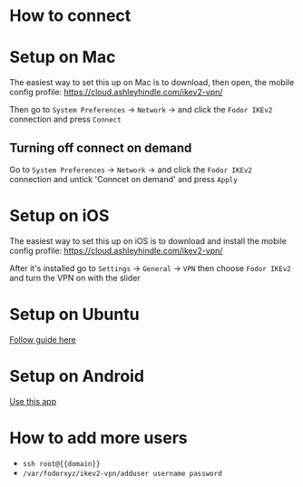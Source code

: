 # How to connect


# Setup on Mac

The easiest way to set this up on Mac is to download, then open, the mobile config profile: https://cloud.ashleyhindle.com/ikev2-vpn/

Then go to `System Preferences` -> `Network` -> and click the `Fodor IKEv2` connection and press `Connect`

## Turning off connect on demand
Go to `System Preferences` -> `Network` -> and click the `Fodor IKEv2` connection and untick 'Conncet on demand' and press `Apply`

# Setup on iOS

The easiest way to set this up on iOS is to download and install the mobile config profile: https://cloud.ashleyhindle.com/ikev2-vpn/

After it's installed go to `Settings` -> `General` -> `VPN` then choose `Fodor IKEv2` and turn the VPN on with the slider

# Setup on Ubuntu

[Follow guide here](https://wiki.strongswan.org/projects/strongswan/wiki/NetworkManager)
  
# Setup on Android

[Use this app](https://play.google.com/store/apps/details?id=org.strongswan.android&hl=en)


# How to add more users

* `ssh root@{{domain}}`
* `/var/fodorxyz/ikev2-vpn/adduser username password`
